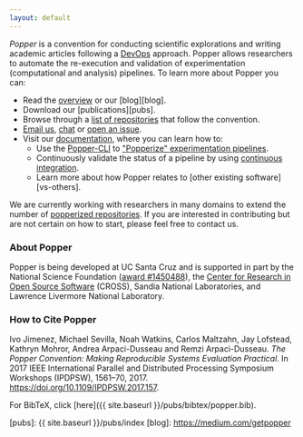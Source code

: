 ```yaml
---
layout: default
---
```


<center><script id="asciicast-227046" src="https://asciinema.org/a/227046.js" async></script></center>

_Popper_ is a convention for conducting scientific explorations and writing 
academic articles following a 
[DevOps](https://en.wikipedia.org/wiki/DevOps) approach. Popper allows 
researchers to automate the re-execution and validation of 
experimentation (computational and analysis) pipelines. To learn more 
about Popper you can:

  * Read the [overview][overview] or our [blog][blog].
  * Download our [publications][pubs].
  * Browse through a [list of repositories][popperized] that follow 
    the convention.
  * [Email us](mailto:ivo@cs.ucsc.edu), 
    [chat](https://gitter.im/systemslab/popper) or [open an 
    issue](https://github.com/systemslab/popper/issues/new).
  * Visit our [documentation][docs], where you can learn how to:
      * Use the [Popper-CLI][cli] to ["Popperize" experimentation 
        pipelines][quick-start].
      * Continuously validate the status of a pipeline by using 
        [continuous integration][ci].
      * Learn more about how Popper relates to [other existing 
        software][vs-others].

We are currently working with researchers in many domains to extend 
the number of [popperized 
repositories](https://github.com/popperized). If you are interested in 
contributing but are not certain on how to start, please feel free to 
contact us.

### About Popper

Popper is being developed at UC Santa Cruz and is supported in part by 
the National Science Foundation ([award 
#1450488](http://bigweatherweb.org)), the [Center for Research in Open 
Source Software](http://cross.ucsc.edu) (CROSS), Sandia National 
Laboratories, and Lawrence Livermore National Laboratory.

### How to Cite Popper

Ivo Jimenez, Michael Sevilla, Noah Watkins, Carlos Maltzahn, Jay 
Lofstead, Kathryn Mohror, Andrea Arpaci-Dusseau and Remzi 
Arpaci-Dusseau. _The Popper Convention: Making Reproducible Systems 
Evaluation Practical_. In 2017 IEEE International Parallel and 
Distributed Processing Symposium Workshops (IPDPSW), 1561–70, 2017. 
https://doi.org/10.1109/IPDPSW.2017.157.

For BibTeX, click [here]({{ site.baseurl }}/pubs/bibtex/popper.bib).

[popperized]: https://github.com/popperized
[quick-start]: https://popper.readthedocs.io/en/v1.1.2/sections/getting_started.html
[docs]: http://popper.readthedocs.io/en/latest/
[overview]: https://popper.readthedocs.io/en/v1.1.2/sections/concepts.html
[ci]: https://popper.readthedocs.io/en/v1.1.2/sections/ci_features.html
[vsothers]: https://popper.readthedocs.io/en/v1.1.2/sections/concepts.html#popper-vs-other-software
[cli]: https://github.com/systemslab/popper/
[pubs]: {{ site.baseurl }}/pubs/index
[blog]: https://medium.com/getpopper
